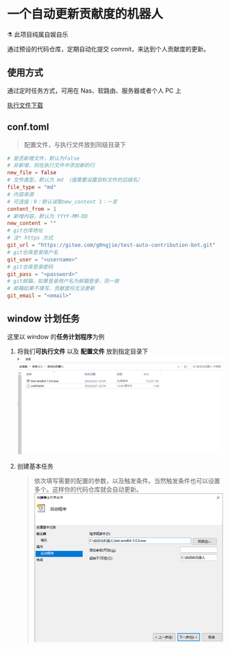 # 一个自动更新贡献度的机器人

:alembic: 此项目纯属自娱自乐

通过预设的代码仓库，定期自动化提交 commit，来达到个人贡献度的更新。

## 使用方式

通过定时任务方式，可用在 Nas、软路由、服务器或者个人 PC 上

[执行文件下载](https://github.com/g0ngjie/auto-contribution-bot/releases/tag/v1.0.0)

## conf.toml

> 配置文件，与执行文件放到同级目录下

```toml
# 是否新增文件，默认为false
# 非新增，则在执行文件中添加新的行
new_file = false
# 文件类型，默认为 md （值需要设置目标文件的后缀名）
file_type = "md"
# 内容来源
# 可选值：0：默认读取new_content 1：一言
content_from = 1
# 新增内容，默认为 YYYY-MM-DD
new_content = ""
# git仓库地址
# 注* https 方式
git_url = "https://gitee.com/g0ngjie/test-auto-contribution-bot.git"
# git仓库登录用户名
git_user = "<username>"
# git仓库登录密码
git_pass = "<password>"
# git邮箱，如果登录用户名为邮箱登录，则一致
# 邮箱如果不填写，贡献度将无法更新
git_email = "<email>"
```

## window 计划任务

这里以 window 的**任务计划程序**为例

1. 将我们**可执行文件** 以及 **配置文件** 放到指定目录下
   ![window_dir](assets/window_dir.png)

2. 创建基本任务

   > 依次填写需要的配置的参数，以及触发条件。当然触发条件也可以设置多个。这样你的代码仓库就会自动更新。
   > ![task](assets/task.png)
